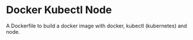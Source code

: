 # Docker Kubectl Node

A Dockerfile to build a docker image with docker, kubectl (kubernetes) and node.
